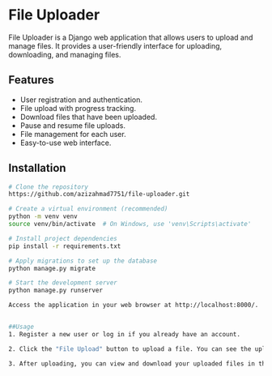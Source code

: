 # File Uploader

File Uploader is a Django web application that allows users to upload and manage files. It provides a user-friendly interface for uploading, downloading, and managing files.

## Features

- User registration and authentication.
- File upload with progress tracking.
- Download files that have been uploaded.
- Pause and resume file uploads.
- File management for each user.
- Easy-to-use web interface.

## Installation

```bash
# Clone the repository
https://github.com/azizahmad7751/file-uploader.git

# Create a virtual environment (recommended)
python -m venv venv
source venv/bin/activate  # On Windows, use 'venv\Scripts\activate'

# Install project dependencies
pip install -r requirements.txt

# Apply migrations to set up the database
python manage.py migrate

# Start the development server
python manage.py runserver

Access the application in your web browser at http://localhost:8000/.


##Usage
1. Register a new user or log in if you already have an account.

2. Click the "File Upload" button to upload a file. You can see the upload progress.

3. After uploading, you can view and download your uploaded files in the "DOWNLOAD" section.



